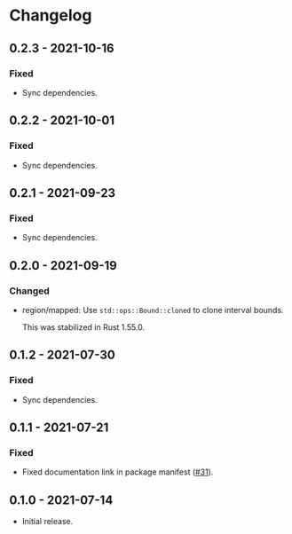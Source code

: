 # Changelog

## 0.2.3 - 2021-10-16

### Fixed

  * Sync dependencies.

## 0.2.2 - 2021-10-01

### Fixed

  * Sync dependencies.

## 0.2.1 - 2021-09-23

### Fixed

  * Sync dependencies.

## 0.2.0 - 2021-09-19

### Changed

  * region/mapped: Use `std::ops::Bound::cloned` to clone interval bounds.

    This was stabilized in Rust 1.55.0.

## 0.1.2 - 2021-07-30

### Fixed

  * Sync dependencies.

## 0.1.1 - 2021-07-21

### Fixed

  * Fixed documentation link in package manifest ([#31]).

[#31]: https://github.com/zaeleus/noodles/issues/31

## 0.1.0 - 2021-07-14

  * Initial release.
